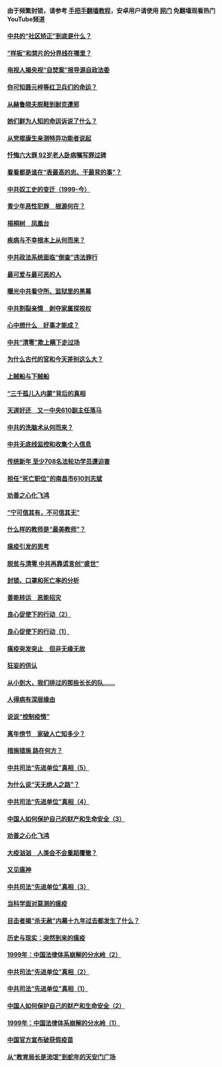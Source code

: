 #### 由于频繁封锁，请参考 [手把手翻墙教程](https://github.com/gfw-breaker/guides/wiki/)，安卓用户请使用 [网门](https://github.com/gfw-breaker/nogfw/blob/master/dl.md?t=04090102) 免翻墙观看热门YouTube频道 

#### [中共的“社区矫正”到底是什么？](../pages/19/422870.md?t=04090102) 

#### [“样板”和禁片的分界线在哪里？](../pages/19/422704.md?t=04090102) 

#### [电视人揭央视“自焚案”报导源自政法委](../pages/19/422770.md?t=04090102) 

#### [你可知聂元梓等红卫兵们的命运？](../pages/19/422848.md?t=04090102) 

#### [从赫鲁晓夫脱鞋到耐克遭邪](../pages/19/422826.md?t=04090102) 

#### [她们鲜为人知的命运诉说了什么？](../pages/19/422754.md?t=04090102) 

#### [从党棍康生亲测特异功能者说起](../pages/19/422657.md?t=04090102) 

#### [忏悔六大罪 92岁老人卧病嘱写罪过碑](../pages/19/422750.md?t=04090102) 

#### [看看都是谁在“表最高的忠、干最背的事”？](../pages/19/422703.md?t=04090102) 

#### [中共奴工史的变迁（1999-今）](../pages/19/422656.md?t=04090102) 

#### [青少年恶性犯罪　根源何在？](../pages/19/422449.md?t=04090102) 

#### [梧桐树　凤凰台](../pages/19/422442.md?t=04090102) 

#### [疾病与不幸根本上从何而来？](../pages/19/422438.md?t=04090102) 

#### [中共政法系统面临“倒查”违法罪行](../pages/19/422497.md?t=04090102) 

#### [最可爱与最可恶的人](../pages/19/422448.md?t=04090102) 

#### [曝光中共看守所、监狱里的黑幕](../pages/19/422390.md?t=04090102) 

#### [中共割裂亲情　剥夺家属探视权](../pages/19/422364.md?t=04090102) 

#### [心中想什么　好事才能成？](../pages/19/422318.md?t=04090102) 

#### [中共“清零”欺上瞒下走过场](../pages/19/422306.md?t=04090102) 

#### [为什么古代的官和今天差别这么大？](../pages/19/422228.md?t=04090102) 

#### [上贼船与下贼船](../pages/19/422276.md?t=04090102) 

#### [“三千孤儿入内蒙”背后的真相](../pages/19/422229.md?t=04090102) 

#### [天道好还　又一中央610副主任落马](../pages/19/422155.md?t=04090102) 

#### [中共的洗脑术从何而来？](../pages/19/422154.md?t=04090102) 

#### [中共无底线监控和收集个人信息](../pages/19/422039.md?t=04090102) 

#### [传统新年 至少708名法轮功学员遭迫害](../pages/19/421946.md?t=04090102) 

#### [担任“死亡职位”的南昌市610刘志斌](../pages/19/421957.md?t=04090102) 

#### [劝善之心化飞鸿](../pages/19/421164.md?t=04090102) 

#### [“宁可信其有，不可信其无”](../pages/19/421691.md?t=04090102) 

#### [什么样的教师是“最美教师”？](../pages/19/421755.md?t=04090102) 

#### [瘟疫引发的思考](../pages/19/421594.md?t=04090102) 

#### [脱贫与清零 中共再靠谎言创“盛世”](../pages/19/421590.md?t=04090102) 

#### [封锁、口罩和死亡率的分析](../pages/19/421495.md?t=04090102) 

#### [善能转运　恶能招灾](../pages/19/421334.md?t=04090102) 

#### [良心促使下的行动（2）](../pages/19/421361.md?t=04090102) 

#### [良心促使下的行动（1）](../pages/19/421302.md?t=04090102) 

#### [瘟疫突发突止　但非无缘无故](../pages/19/421281.md?t=04090102) 

#### [狂妄的供认](../pages/19/421199.md?t=04090102) 

#### [从小到大，我们排过的那些长长的队……](../pages/19/421243.md?t=04090102) 

#### [人得病有深层缘由](../pages/19/420864.md?t=04090102) 

#### [说说“控制疫情”](../pages/19/420831.md?t=04090102) 

#### [离年傍节　家破人亡知多少？](../pages/19/420563.md?t=04090102) 

#### [措施错施  路在何方？](../pages/19/420076.md?t=04090102) 

#### [中共司法“先进单位”真相（5）](../pages/19/419453.md?t=04090102) 

#### [为什么说“天无绝人之路”？](../pages/19/419618.md?t=04090102) 

#### [中共司法“先进单位”真相（4）](../pages/19/419452.md?t=04090102) 

#### [中国人如何保护自己的财产和生命安全（3）](../pages/19/419405.md?t=04090102) 

#### [劝善之心化飞鸿](../pages/19/418758.md?t=04090102) 

#### [大疫汹汹　人类会不会重蹈覆辙？](../pages/19/419691.md?t=04090102) 

#### [又见瘟神](../pages/19/419225.md?t=04090102) 

#### [中共司法“先进单位”真相（3）](../pages/19/419451.md?t=04090102) 

#### [当科学面对莫测的瘟疫](../pages/19/419625.md?t=04090102) 

#### [目击者揭“杀无赦”内幕十九年过去都发生了什么？](../pages/19/419617.md?t=04090102) 

#### [历史与现实：突然到来的瘟疫](../pages/19/419619.md?t=04090102) 

#### [1999年：中国法律体系崩解的分水岭（2）](../pages/19/419455.md?t=04090102) 

#### [中共司法“先进单位”真相（2）](../pages/19/419450.md?t=04090102) 

#### [中共司法“先进单位”真相（1）](../pages/19/419449.md?t=04090102) 

#### [中国人如何保护自己的财产和生命安全（2）](../pages/19/419404.md?t=04090102) 

#### [1999年：中国法律体系崩解的分水岭（1）](../pages/19/419454.md?t=04090102) 

#### [中国官方宣布破获假疫苗](../pages/19/419504.md?t=04090102) 

#### [从“教育局长是流氓”到蛇年的天安门广场](../pages/19/419470.md?t=04090102) 

